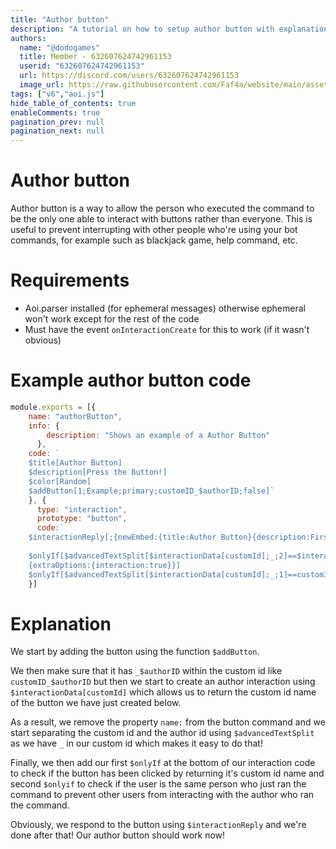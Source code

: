 ```yaml
---
title: "Author button"
description: "A tutorial on how to setup author button with explanation on how it works!"
authors:
  name: "@dodogames"
  title: Member - 632607624742961153
  userid: "632607624742961153"
  url: https://discord.com/users/632607624742961153
  image_url: https://raw.githubusercontent.com/Faf4a/website/main/assets/images/avatars/632607624742961153.png
tags: ["v6","aoi.js"]
hide_table_of_contents: true
enableComments: true
pagination_prev: null
pagination_next: null
---
```


# Author button

Author button is a way to allow the person who executed the command to be the only one able to interact with buttons
rather than everyone. This is useful to prevent interrupting with other people who're using your bot commands, for
example such as blackjack game, help command, etc.

# Requirements

* Aoi.parser installed (for ephemeral messages) otherwise ephemeral won't work except for the rest of the code
* Must have the event `onInteractionCreate` for this to work (if it wasn't obvious)

# Example author button code

```js
module.exports = [{
    name: "authorButton",
    info: {
        description: "Shows an example of a Author Button"
      },
    code: `
    $title[Author Button]
    $description[Press the Button!]
    $color[Random]
    $addButton[1;Example;primary;customID_$authorID;false]`
    }, {
      type: "interaction",
      prototype: "button",
      code:`
    $interactionReply[;{newEmbed:{title:Author Button}{description:First Page.}{color:Random}}]
    
    $onlyIf[$advancedTextSplit[$interactionData[customId];_;2]==$interactionData[author.id];You're not the author of this command! {options:{ephemeral:true}}
    {extraOptions:{interaction:true}}]
    $onlyIf[$advancedTextSplit[$interactionData[customId];_;1]==customID;]`
    }]
```

# Explanation

We start by adding the button using the function `$addButton`.

We then make sure that it has `_$authorID` within the custom id like `customID_$authorID` but then we start to create an
author interaction using `$interactionData[customId]` which allows us to return the custom id name of the button we have
just created below.

As a result, we remove the property `name:` from the button command and we start separating the custom id and the author
id using `$advancedTextSplit` as we have `_` in our custom id which makes it easy to do that!

Finally, we then add our first `$onlyIf` at the bottom of our interaction code to check if the button has been clicked
by returning it's custom id name and second `$onlyif` to check if the user is the same person who just ran the command
to prevent other users from interacting with the author who ran the command.

Obviously, we respond to the button using `$interactionReply` and we're done after that! Our author button should work
now!